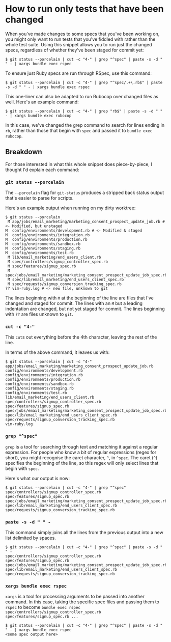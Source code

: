 # How to run only tests that have been changed

When you've made changes to some specs that you've been working on, you might only want to run tests that you've fiddled with 
rather than the whole test suite. Using this snippet allows you to run just the changed specs, regardless of whether they've
been staged for commit yet:

```console
$ git status --porcelain | cut -c "4-" | grep "^spec" | paste -s -d " " - | xargs bundle exec rspec
```

To ensure just Ruby specs are run through RSpec, use this command:

```console
$ git status --porcelain | cut -c "4-" | grep "^spec/.+\.rb$" | paste -s -d " " - | xargs bundle exec rspec
```

This one-liner can also be adapted to run Rubocop over changed files as well. Here's an example command:

```console
$ git status --porcelain | cut -c "4-" | grep "rb$" | paste -s -d " " - | xargs bundle exec rubocop
```

In this case, we've changed the grep command to search for lines ending in `rb`, rather than those that begin with `spec` and
passed it to `bundle exec rubocop`.

## Breakdown

For those interested in what this whole snippet does piece-by-piece, I thought I'd explain each command:

### `git status --porcelain`

The `--porcelain` flag for `git-status` produces a stripped back status output that's easier to parse for scripts.

Here's an example output when running on my dirty worktree:

```console
$ git status --porcelain
 M app/jobs/email_marketing/marketing_consent_prospect_update_job.rb # <- Modified, but unstaged
M  config/environments/development.rb # <- Modified & staged
M  config/environments/integration.rb
M  config/environments/production.rb
M  config/environments/sandbox.rb
M  config/environments/staging.rb
M  config/environments/test.rb
 M lib/email_marketing/end_users_client.rb
 M spec/controllers/signup_controller_spec.rb
 M spec/features/signup_spec.rb
 M spec/jobs/email_marketing/marketing_consent_prospect_update_job_spec.rb
 M spec/lib/email_marketing/end_users_client_spec.rb
 M spec/requests/signup_conversion_tracking_spec.rb
?? vim-ruby.log # <- new file, unknown to git
```

The lines beginning with `M` at the beginning of the line are files that I've changed and staged for commit. The lines with
an `M` but a leading indentation are changed, but not yet staged for commit. The lines beginning with `??` are files unknown
to `git`.

### `cut -c "4-"`

This `cut`s out everything before the 4th character, leaving the rest of the line.

In terms of the above command, it leaves us with:

```console
$ git status --porcelain | cut -c "4-"
app/jobs/email_marketing/marketing_consent_prospect_update_job.rb
config/environments/development.rb
config/environments/integration.rb
config/environments/production.rb
config/environments/sandbox.rb
config/environments/staging.rb
config/environments/test.rb
lib/email_marketing/end_users_client.rb
spec/controllers/signup_controller_spec.rb
spec/features/signup_spec.rb
spec/jobs/email_marketing/marketing_consent_prospect_update_job_spec.rb
spec/lib/email_marketing/end_users_client_spec.rb
spec/requests/signup_conversion_tracking_spec.rb
vim-ruby.log
```

### `grep "^spec"`

`grep` is a tool for searching through text and matching it against a regular expression. For people who know a bit of regular
expressions (regex for short), you might recognise the caret character, `^`, in `^spec`. The caret (`^`) specifies the
beginning of the line, so this regex will only select lines that begin with `spec`.

Here's what our output is now:

```console
$ git status --porcelain | cut -c "4-" | grep "^spec"
spec/controllers/signup_controller_spec.rb
spec/features/signup_spec.rb
spec/jobs/email_marketing/marketing_consent_prospect_update_job_spec.rb
spec/lib/email_marketing/end_users_client_spec.rb
spec/requests/signup_conversion_tracking_spec.rb
```

### `paste -s -d " " -`

This command simply joins all the lines from the previous output into a new list delimited by spaces.

```console
$ git status --porcelain | cut -c "4-" | grep "^spec" | paste -s -d " " -
spec/controllers/signup_controller_spec.rb spec/features/signup_spec.rb spec/jobs/email_marketing/marketing_consent_prospect_update_job_spec.rb spec/lib/email_marketing/end_users_client_spec.rb spec/requests/signup_conversion_tracking_spec.rb
```

### `xargs bundle exec rspec`

`xargs` is a tool for processing arguments to be passed into another command. In this case, taking the specific spec files and
passing them to `rspec` to become 
`bundle exec rspec spec/controllers/signup_controller_spec.rb spec/features/signup_spec.rb ...`

```console
$ git status --porcelain | cut -c "4-" | grep "^spec" | paste -s -d " " - | xargs bundle exec rspec
<some spec output here>
```
